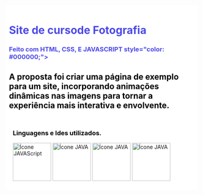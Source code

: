 <div style="background-color: #ffffff; padding: 10px; border-radius: 5px;">
    <h1 style="color:rgb(76, 73, 231);">Site de cursode Fotografia</h1>
    <h3 style="color:rgb(76, 73, 231);">Feito com HTML, CSS, E JAVASCRIPT style="color: #000000;"></h3>
    <h2 style="color: #000000;" >A proposta foi criar uma página de exemplo para um site, incorporando animações dinâmicas nas imagens para tornar a experiência mais interativa e envolvente.</h2></h2>
                        
    
<div style="background-color: #ffffff; padding: 10px; border-radius: 5px;">
    <h3 style="color: #000000;">Linguagens e Ides utilizados.</h3>
    <img [src="https://img.icons8.com/?size=100&id=13679&format=png&color=000000](https://img.icons8.com/?size=100&id=108784&format=png&color=000000)" alt="Ícone JAVAScript" style="width: 100px; height: auto;">
    <img src="https://img.icons8.com/?size=100&id=9OGIyU8hrxW5&format=png&color=000000" alt="Ícone JAVA" style="width: 100px; height: auto;">
    <img src="https://img.icons8.com/?size=100&id=20909&format=png&color=000000" alt="Ícone JAVA" style="width: 100px; height: auto;">
    <img src="https://img.icons8.com/?size=100&id=21278&format=png&color=000000" alt="Ícone JAVA" style="width: 100px; height: auto;">
</div>
